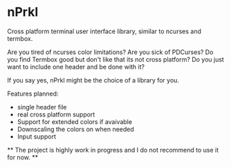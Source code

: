 # nPrkl
Cross platform terminal user interface library, similar to ncurses and termbox.

Are you tired of ncurses color limitations? Are you sick of PDCurses? Do you find Termbox good but don't like that its not cross platform? Do you just want to include one header and be done with it?

If you say yes, nPrkl might be the choice of a library for you.

Features planned:

* single header file
* real cross platform support
* Support for extended colors if avaivable
* Downscaling the colors on when needed
* Input support


** The project is highly work in progress and I do not recommend to use it for now. **
